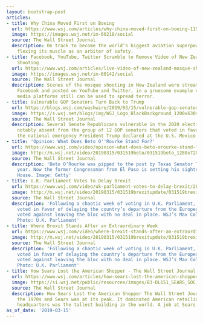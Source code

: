 ```yaml
---
layout: bootstrap-post
articles:
- title: Why China Moved First on Boeing
  url: https://www.wsj.com/articles/why-china-moved-first-on-boeing-11552663949
  image: https://images.wsj.net/im-60218/social
  source: The Wall Street Journal
  description: On track to become the world’s biggest aviation superpower, China is
    flexing its muscle as an arbiter of safety.
- title: Facebook, YouTube, Twitter Scramble to Remove Video of New Zealand Mosque
    Shooting
  url: https://www.wsj.com/articles/live-video-of-new-zealand-mosque-shooting-dodges-social-media-safeguards-11552657931
  image: https://images.wsj.net/im-60142/social
  source: The Wall Street Journal
  description: Scenes of the mosque shooting in New Zealand were streamed live on
    Facebook and posted on YouTube and Twitter, in a gruesome example of how social
    media platforms still can be used to spread terror.
- title: Vulnerable GOP Senators Turn Back to Trump
  url: https://blogs.wsj.com/washwire/2019/03/15/vulnerable-gop-senators-turn-back-to-trump/
  image: https://s.wsj.net/blogs/img/WSJ_Logo_BlackBackground_1200x630social
  source: The Wall Street Journal
  description: Several Senate Republicans vulnerable in the 2020 election cycle were
    notably absent from the group of 12 GOP senators that voted in favor of terminating
    the national emergency President Trump declared at the U.S.-Mexico border.
- title: 'Opinion: What Does Beto O''Rourke Stand For?'
  url: https://www.wsj.com/video/opinion-what-does-beto-orourke-stand-for/DFDA0C5B-FA10-4E64-8DA2-152B85CB3EFF.html
  image: http://m.wsj.net/video/20190315/031519beto/031519beto_1280x720.jpg
  source: The Wall Street Journal
  description: 'Beto O’Rourke was pipped to the post by Texas Senator Ted Cruz last
    year. Now the former Congressman from El Paso is setting his sights on the White
    House. Image: Getty'
- title: U.K. Parliament Votes to Delay Brexit
  url: https://www.wsj.com/video/uk-parliament-votes-to-delay-brexit/2B6AC897-CD29-4FC6-8C37-16752C0E1B5A.html
  image: http://m.wsj.net/video/20190315/031519brexitupdate/031519brexitupdate_1280x720.jpg
  source: The Wall Street Journal
  description: 'Following a chaotic week of voting in U.K. Parliament, lawmakers have
    voted in favor of delaying the country’s departure from the European Union, and
    voted against leaving the bloc with no deal in place. WSJ’s Max Colchester explains.
    Photo: U.K. Parliament'
- title: Where Brexit Stands After an Extraordinary Week
  url: https://www.wsj.com/video/where-brexit-stands-after-an-extraordinary-week/2B6AC897-CD29-4FC6-8C37-16752C0E1B5A.html
  image: http://m.wsj.net/video/20190315/031519brexitupdate/031519brexitupdate_1280x720.jpg
  source: The Wall Street Journal
  description: 'Following a chaotic week of voting in U.K. Parliament, lawmakers have
    voted in favor of delaying the country’s departure from the European Union, and
    voted against leaving the bloc with no deal in place. WSJ’s Max Colchester explains.
    Photo: U.K. Parliament'
- title: How Sears Lost the American Shopper - The Wall Street Journal
  url: https://www.wsj.com/articles/how-sears-lost-the-american-shopper-11552647601
  image: https://si.wsj.net/public/resources/images/B3-DL151_SEARS_SOC_20190314174209.jpg
  source: The Wall Street Journal
  description: How Sears Lost the American Shopper The Wall Street Journal It was
    the 1970s and Sears was at its peak. It dominated American retailing. Its corporate
    headquarters was the tallest building in the world. A job at Sears was a...
as_of_date: '2019-03-15'
---
```


